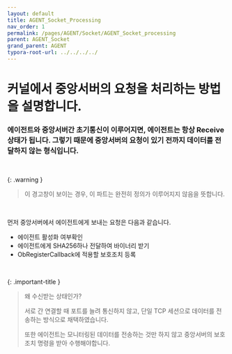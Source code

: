 ```yaml
---
layout: default
title: AGENT_Socket_Processing
nav_order: 1
permalink: /pages/AGENT/Socket/AGENT_Socket_processing
parent: AGENT_Socket
grand_parent: AGENT
typora-root-url: ../../../../
---
```


# **커널에서 중앙서버의 요청을 처리하는 방법을 설명합니다.**

### 에이전트와 중앙서버간 초기통신이 이루어지면, 에이전트는 항상 Receive상태가 됩니다.  그렇기 때문에 중앙서버의 요청이 있기 전까지 데이터를 전달하지 않는 형식입니다. <br>

<br>



{: .warning }

> 이 경고창이 보이는 경우, 이 파트는 완전히 정의가 이루어지지 않음을 뜻합니다.

<br>

먼저 중앙서버에서 에이전트에게 보내는 요청은 다음과 같습니다.



- 에이전트 활성화 여부확인
- 에이전트에게 SHA256하나 전달하여 바이너리 받기
- ObRegisterCallback에 적용할 보호조치 등록

<br>

{: .important-title }

>왜 수신받는 상태인가?
>
>
>
>서로 간 연결할 때 포트를 늘려 통신하지 않고, 단일 TCP 세션으로 데이터를 전송하는 방식으로 채택하였습니다. <br>
>
>또한 에이전트는 모니터링된 데이터를 전송하는 것만 하지 않고 중앙서버의 보호조치 명령을 받아 수행해야합니다.



